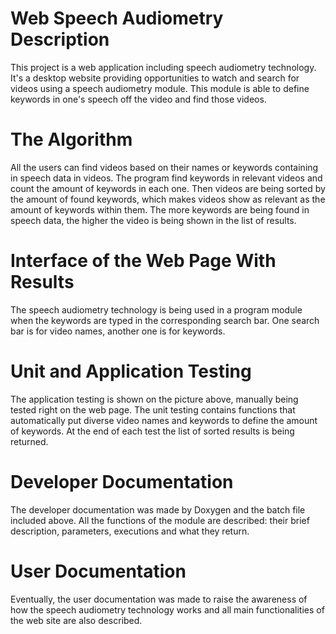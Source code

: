 # Web Speech Audiometry Description
This project is a web application including speech audiometry technology. It's a desktop website providing opportunities to watch and search for videos using a speech audiometry module.
This module is able to define keywords in one's speech off the video and find those videos.
# The Algorithm
All the users can find videos based on their names or keywords containing in speech data in videos. The program find keywords in relevant videos and count the amount of keywords in each one. Then videos are being sorted by the amount of found keywords, which makes videos show as relevant as the amount of keywords within them. The more keywords are being found in speech data, the higher the video is being shown in the list of results.
# Interface of the Web Page With Results
The speech audiometry technology is being used in a program module when the keywords are typed in the corresponding search bar. One search bar is for video names, another one is for keywords.

# Unit and Application Testing
The application testing is shown on the picture above, manually being tested right on the web page.
The unit testing contains functions that automatically put diverse video names and keywords to define the amount of keywords. At the end of each test the list of sorted results is being returned.

# Developer Documentation
The developer documentation was made by Doxygen and the batch file included above.
All the functions of the module are described: their brief description, parameters, executions and what they return.

# User Documentation
Eventually, the user documentation was made to raise the awareness of how the speech audiometry technology works and all main functionalities of the web site are also described.
